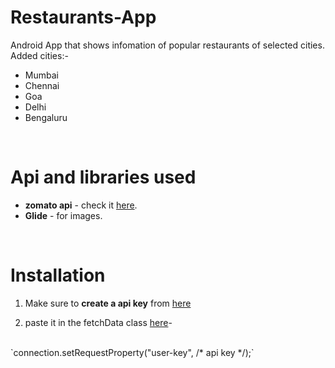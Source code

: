 # Restaurants-App

Android App that shows infomation of popular restaurants of selected cities. <br>
Added cities:-<br>
- Mumbai
- Chennai 
- Goa
- Delhi
- Bengaluru
<br>

# Api and libraries used

- **zomato api** - check it [here](https://developers.zomato.com/documentation#!/restaurant/search).
- **Glide** - for images.
<br>

# Installation

1. Make sure to **create a api key** from [here](https://developers.zomato.com/api#headline2) <br> 

2. paste it in the fetchData class [here](https://github.com/nishant-nimbare/Restaurants-App/blob/3eb50a546eedaeb2cb594bf7398538b5e40dfe52/app/src/main/java/com/nishantnimbare/unicodeproject/Util/fetchData.java#L60)-
<br>
   `connection.setRequestProperty("user-key", /* api key */);` <br>

